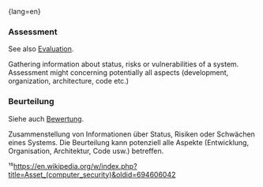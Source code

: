 {lang=en}
### Assessment

See also [Evaluation](#term-architecture-evaluation).

Gathering information about status, risks or vulnerabilities of a system.
Assessment might concerning potentially all aspects
(development, organization, architecture, code etc.)



### Beurteilung

Siehe auch [Bewertung](#term-assessment).

Zusammenstellung von Informationen über Status, Risiken oder Schwächen
eines Systems. Die Beurteilung kann potenziell alle Aspekte
(Entwicklung, Organisation, Architektur, Code usw.) betreffen.

¹⁵<https://en.wikipedia.org/w/index.php?title=Asset_(computer_security)&oldid=694606042>